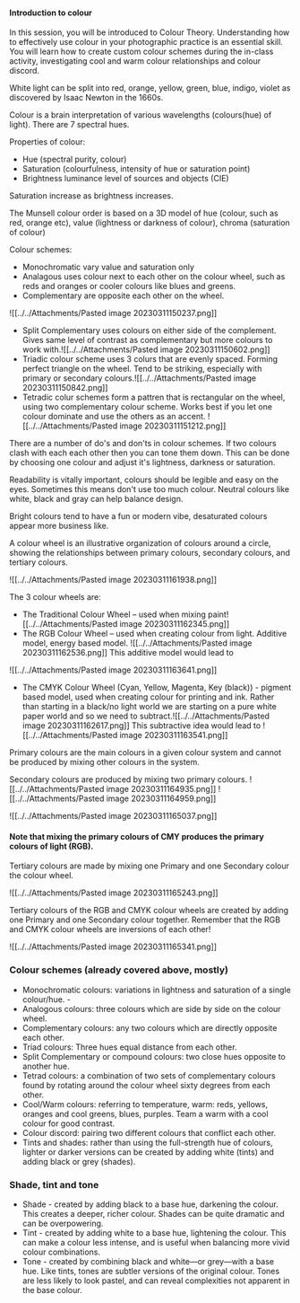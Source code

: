 #### Introduction to colour

In this session, you will be introduced to Colour Theory. Understanding how to effectively use colour in your photographic practice is an essential skill. You will learn how to create custom colour schemes during the in-class activity, investigating cool and warm colour relationships and colour discord.

White light can be split into red, orange, yellow, green, blue, indigo, violet as discovered by Isaac Newton in the 1660s.

Colour is a brain interpretation of various wavelengths (colours(hue) of light).
There are 7 spectral hues.

Properties of colour:
 - Hue (spectral purity, colour)
 - Saturation (colourfulness, intensity of hue or saturation point)
 - Brightness luminance level of sources and objects (CIE)

Saturation increase as brightness increases.

The Munsell colour order is based on a 3D model of hue (colour, such as red, orange etc), value (lightness or darkness of colour), chroma (saturation of colour)  

Colour schemes:
- Monochromatic vary value and saturation only
- Analagous uses colour next to each other on the colour wheel, such as reds and oranges or cooler colours like blues and greens.
- Complementary are opposite each other on the wheel.

![[../../Attachments/Pasted image 20230311150237.png]]

- Split Complementary uses colours on either side of the complement. Gives same level of contrast as complementary but more colours to work with.![[../../Attachments/Pasted image 20230311150602.png]]
- Triadic colour scheme uses 3 colurs that are evenly spaced. Forming perfect triangle on the wheel. Tend to be striking, especially with primary or secondary colours.![[../../Attachments/Pasted image 20230311150842.png]]
- Tetradic colur schemes form a pattren that is rectangular on the wheel, using two complementary colour scheme. Works best if you let one colour dominate and use the others as an accent. ![[../../Attachments/Pasted image 20230311151212.png]]

There are a number of do's and don'ts in colour schemes. If two colours clash with each each other then you can tone them down. This can be done by choosing one colour and adjust it's lightness, darkness or saturation.

Readability is vitally important, colours should be legible and easy on the eyes. Sometimes this means don't use too much colour. Neutral colours like white, black and gray can help balance design.

Bright colours tend to have a fun or modern vibe, desaturated colours appear more business like.

A colour wheel is an illustrative organization of colours around a circle, showing the relationships between primary colours, secondary colours, and tertiary colours.

![[../../Attachments/Pasted image 20230311161938.png]]

The 3 colour wheels are:

- The Traditional Colour Wheel – used when mixing paint![[../../Attachments/Pasted image 20230311162345.png]]
- The RGB Colour Wheel – used when creating colour from light. Additive model, energy based model. ![[../../Attachments/Pasted image 20230311162536.png]]
This additive model would lead to

![[../../Attachments/Pasted image 20230311163641.png]]

- The CMYK Colour Wheel (Cyan, Yellow, Magenta, Key (black)) - pigment  based model, used when creating colour for printing and ink. Rather than starting in a black/no light world we are starting on a pure white paper world and so we need to subtract.![[../../Attachments/Pasted image 20230311162617.png]]
This subtractive idea would lead to
![[../../Attachments/Pasted image 20230311163541.png]]


Primary colours are the main colours in a given colour system and cannot be produced by mixing other colours in the system.

Secondary colours are produced by mixing two primary colours. 
![[../../Attachments/Pasted image 20230311164935.png]]
![[../../Attachments/Pasted image 20230311164959.png]]

![[../../Attachments/Pasted image 20230311165037.png]]

#### Note that mixing the primary colours of CMY produces the primary colours of light (RGB).


Tertiary colours are made by mixing one Primary and one Secondary colour the colour wheel.

![[../../Attachments/Pasted image 20230311165243.png]]

Tertiary colours of the RGB and CMYK colour wheels are created by adding one Primary and one Secondary colour together. Remember that the RGB and CMYK colour wheels are inversions of each other!

![[../../Attachments/Pasted image 20230311165341.png]]

### Colour schemes (already covered above, mostly)

- Monochromatic colours: variations in lightness and saturation of a single colour/hue. -
-  Analogous colours: three colours which are side by side on the colour wheel. 
- Complementary colours: any two colours which are directly opposite each other. 
- Triad colours: Three hues equal distance from each other. 
- Split Complementary or compound colours: two close hues opposite to another hue. 
- Tetrad colours: a combination of two sets of complementary colours found by rotating around the colour wheel sixty degrees from each other. 
- Cool/Warm colours: referring to temperature, warm: reds, yellows, oranges and cool greens, blues, purples. Team a warm with a cool colour for good contrast. 
- Colour discord: pairing two different colours that conflict each other. 
- Tints and shades: rather than using the full-strength hue of colours, lighter or darker versions can be created by adding white (tints) and adding black or grey (shades).


### Shade, tint and tone

- Shade - created by adding black to a base hue, darkening the colour. This creates a deeper, richer colour. Shades can be quite dramatic and can be overpowering. 
- Tint - created by adding white to a base hue, lightening the colour. This can make a colour less intense, and is useful when balancing more vivid colour combinations. 
- Tone - created by combining black and white—or grey—with a base hue. Like tints, tones are subtler versions of the original colour. Tones are less likely to look pastel, and can reveal complexities not apparent in the base colour.